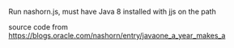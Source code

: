Run nashorn.js, must have Java 8 installed with jjs on the path

source code from https://blogs.oracle.com/nashorn/entry/javaone_a_year_makes_a
